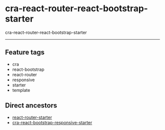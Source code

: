 # cra-react-router-react-bootstrap-starter

cra-react-router-react-bootstrap-starter

---

## Feature tags

- cra
- react-bootstrap
- react-router
- responsive
- starter
- template

## Direct ancestors

- [react-router-starter](https://github.com/softspiders/react-router-starter)
- [cra-react-bootstrap-responsive-starter](https://github.com/softspiders/cra-react-bootstrap-responsive-starter)
